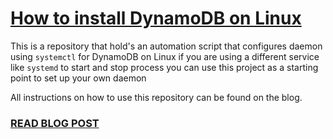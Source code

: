 # [How to install DynamoDB on Linux](https://codewithintent.com/how-to-install-dynamodb-on-linux/)

This is a repository that hold's an automation script that configures daemon using `systemctl` for DynamoDB on Linux if you are using a different service like `systemd` to start and stop process you can use this project as a starting point to set up your own daemon

All instructions on how to use this repository can be found on the blog.

### [READ BLOG POST](https://codewithintent.com/how-to-install-dynamodb-on-linux/)
